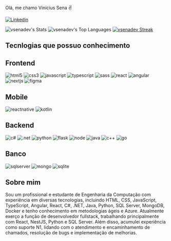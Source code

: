 Olá, me chamo Vinícius Sena ✌️

[![Linkedin](https://img.shields.io/badge/LinkedIn-0077B5?style=for-the-badge&logo=linkedin&logoColor=white)](https://www.linkedin.com/in/vin%C3%ADcius-sena-/)


![vsenadev's Stats](https://github-readme-stats.vercel.app/api?username=vsenadev&theme=sea-dark&show_icons=true&hide_border=false&count_private=true)
![vsenadev's Top Languages](https://github-readme-stats.vercel.app/api/top-langs/?username=vsenadev&theme=sea-dark&show_icons=true&hide_border=false&layout=compact)
[![vsenadev Streak](https://streak-stats.demolab.com/?user=vsenadev&theme=sea-dark)](https://git.io/streak-stats)

## Tecnlogias que possuo conhecimento

## Frontend
<div>
    <img src="https://img.shields.io/badge/HTML5-E34F26?style=for-the-badge&logo=html5&logoColor=white" alt="html5">
    <img src="https://img.shields.io/badge/CSS3-1572B6?style=for-the-badge&logo=css3&logoColor=white" alt="css3">
    <img src="https://img.shields.io/badge/JavaScript-F7DF1E?style=for-the-badge&logo=javascript&logoColor=black" alt="javascript">
    <img src="https://img.shields.io/badge/TypeScript-007ACC?style=for-the-badge&logo=typescript&logoColor=white" alt="typescript">    
    <img src="https://img.shields.io/badge/Sass-CC6699?style=for-the-badge&logo=sass&logoColor=white" alt="sass">
    <img src="https://img.shields.io/badge/React-20232A?style=for-the-badge&logo=react&logoColor=61DAFB" alt="react">
    <img src="https://img.shields.io/badge/Angular-DD0031?style=for-the-badge&logo=angular&logoColor=white" alt="angular">
    <img src="https://img.shields.io/badge/next.js-000000?style=for-the-badge&logo=nextdotjs&logoColor=white" alt="nextjs">
    <img src="https://img.shields.io/badge/Figma-F24E1E?style=for-the-badge&logo=figma&logoColor=white" alt="figma">
</div>

## Mobile
<div>
    <img src="https://img.shields.io/badge/React_Native-20232A?style=for-the-badge&logo=react&logoColor=61DAFB" alt="reactnative">
    <img src="https://img.shields.io/badge/Kotlin-0095D5?&style=for-the-badge&logo=kotlin&logoColor=white" alt="kotlin">

</div>

## Backend
<div>
    <img src="https://img.shields.io/badge/C%23-239120?style=for-the-badge&logo=c-sharp&logoColor=white" alt="c#">    
    <img src="https://img.shields.io/badge/.NET-5C2D91?style=for-the-badge&logo=.net&logoColor=white" alt=".net">
    <img src="https://img.shields.io/badge/Python-14354C?style=for-the-badge&logo=python&logoColor=white" alt="python">
    <img src="https://img.shields.io/badge/Flask-000000?style=for-the-badge&logo=flask&logoColor=white" alt="flask">    
    <img src="https://img.shields.io/badge/Node.js-43853D?style=for-the-badge&logo=node.js&logoColor=white" alt="node">
    <img src="https://img.shields.io/badge/Java-ED8B00?style=for-the-badge&logo=openjdk&logoColor=white" alt="java">   
    <img src="https://img.shields.io/badge/C%2B%2B-00599C?style=for-the-badge&logo=c%2B%2B&logoColor=white" alt="c++">    
    <img src="https://img.shields.io/badge/Go-00ADD8?style=for-the-badge&logo=go&logoColor=white" alt="go">    
</div>

## Banco
<div>
    <img src="https://img.shields.io/badge/Microsoft_SQL_Server-CC2927?style=for-the-badge&logo=microsoft-sql-server&logoColor=white" alt="sqlserver">
    <img src="https://img.shields.io/badge/MongoDB-4EA94B?style=for-the-badge&logo=mongodb&logoColor=white" alt="mongo">
    <img src="https://img.shields.io/badge/SQLite-07405E?style=for-the-badge&logo=sqlite&logoColor=white" alt="sqlite">
</div>

## Sobre mim
Sou um profissional e estudante de Engenharia da Computação com experiência em diversas tecnologias, incluindo HTML, CSS, JavaScript, TypeScript, Angular, React, C#, .NET, Java, Python, SQL Server, MongoDB, Docker e tenho conhecimento em metodologias ágeis e Azure. Atualmente exerço a função de desenvolvedor fullstack, trabalhando principalmente com React, NestJS, Python e SQL Server. Além disso, acumulei experiência como suporte N1, lidando com o atendimento e encaminhamento de chamados, resolução de bugs e implementação de melhorias.
